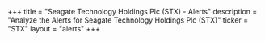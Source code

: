 +++
title = "Seagate Technology Holdings Plc (STX) - Alerts"
description = "Analyze the Alerts for Seagate Technology Holdings Plc (STX)"
ticker = "STX"
layout = "alerts"
+++

